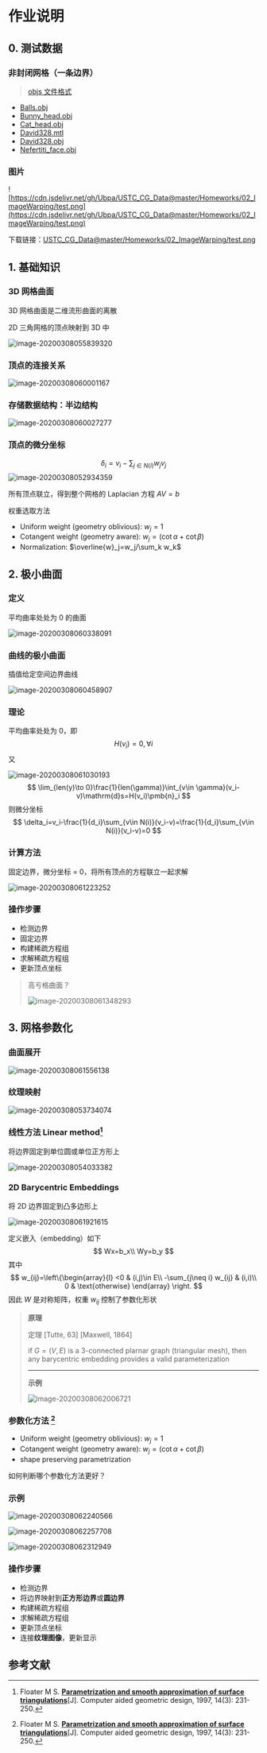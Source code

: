 # 作业说明

## 0. 测试数据

### 非封闭网格（一条边界）

> [objs 文件格式](obj.md) 

- [Balls.obj](https://cdn.jsdelivr.net/gh/Ubpa/USTC_CG_Data@master/Homeworks/04_MinSurf&MeshPara/mesh/Balls.obj) 
- [Bunny_head.obj](https://cdn.jsdelivr.net/gh/Ubpa/USTC_CG_Data@master/Homeworks/04_MinSurf&MeshPara/mesh/Bunny_head.obj) 
- [Cat_head.obj](https://cdn.jsdelivr.net/gh/Ubpa/USTC_CG_Data@master/Homeworks/04_MinSurf&MeshPara/mesh/Cat_head.obj) 
- [David328.mtl](https://cdn.jsdelivr.net/gh/Ubpa/USTC_CG_Data@master/Homeworks/04_MinSurf&MeshPara/mesh/David328.mtl) 
- [David328.obj](https://cdn.jsdelivr.net/gh/Ubpa/USTC_CG_Data@master/Homeworks/04_MinSurf&MeshPara/mesh/David328.obj) 
- [Nefertiti_face.obj](https://cdn.jsdelivr.net/gh/Ubpa/USTC_CG_Data@master/Homeworks/04_MinSurf&MeshPara/mesh/Nefertiti_face.obj) 

### 图片

![https://cdn.jsdelivr.net/gh/Ubpa/USTC_CG_Data@master/Homeworks/02_ImageWarping/test.png](https://cdn.jsdelivr.net/gh/Ubpa/USTC_CG_Data@master/Homeworks/02_ImageWarping/test.png)

下载链接：[USTC_CG_Data@master/Homeworks/02_ImageWarping/test.png](https://cdn.jsdelivr.net/gh/Ubpa/USTC_CG_Data@master/Homeworks/02_ImageWarping/test.png) 

## 1. 基础知识

### 3D 网格曲面

3D 网格曲面是二维流形曲面的离散

2D 三角网格的顶点映射到 3D 中

![image-20200308055839320](https://cdn.jsdelivr.net/gh/Ubpa/USTC_CG_Data@master/Homeworks/04_MinSurf&MeshPara//image-20200308055839320.jpg)

### 顶点的连接关系

![image-20200308060001167](https://cdn.jsdelivr.net/gh/Ubpa/USTC_CG_Data@master/Homeworks/04_MinSurf&MeshPara//image-20200308060001167.jpg)

### 存储数据结构：半边结构

![image-20200308060027277](https://cdn.jsdelivr.net/gh/Ubpa/USTC_CG_Data@master/Homeworks/04_MinSurf&MeshPara//image-20200308060027277.jpg)

### 顶点的微分坐标

$$
\delta_i=v_i-\sum_{j\in N(i)}w_jv_j
$$
![image-20200308052934359](https://cdn.jsdelivr.net/gh/Ubpa/USTC_CG_Data@master/Homeworks/04_MinSurf&MeshPara//image-20200308052934359.jpg)

所有顶点联立，得到整个网格的 Laplacian 方程 $AV=b$ 

权重选取方法

- Uniform weight (geometry oblivious): $w_j = 1$ 
- Cotangent weight (geometry aware): $w_j =  (\cot \alpha + \cot\beta)$ 
- Normalization: $\overline{w}_j=w_j/\sum_k w_k$ 

## 2. 极小曲面

### 定义

平均曲率处处为 0 的曲面

![image-20200308060338091](https://cdn.jsdelivr.net/gh/Ubpa/USTC_CG_Data@master/Homeworks/04_MinSurf&MeshPara//image-20200308060338091.jpg)

### 曲线的极小曲面

插值给定空间边界曲线

![image-20200308060458907](https://cdn.jsdelivr.net/gh/Ubpa/USTC_CG_Data@master/Homeworks/04_MinSurf&MeshPara//image-20200308060458907.jpg)

### 理论

平均曲率处处为 0，即
$$
H(v_i)=0,\forall i
$$
又

![image-20200308061030193](https://cdn.jsdelivr.net/gh/Ubpa/USTC_CG_Data@master/Homeworks/04_MinSurf&MeshPara//image-20200308061030193.jpg)
$$
\lim_{len(y)\to 0}\frac{1}{len(\gamma)}\int_{v\in \gamma}(v_i-v)\mathrm{d}s=H(v_i)\pmb{n}_i
$$
则微分坐标
$$
\delta_i=v_i-\frac{1}{d_i}\sum_{v\in N(i)}(v_i-v)=\frac{1}{d_i}\sum_{v\in N(i)}(v_i-v)=0
$$

### 计算方法

固定边界，微分坐标 = 0，将所有顶点的方程联立一起求解

![image-20200308061223252](https://cdn.jsdelivr.net/gh/Ubpa/USTC_CG_Data@master/Homeworks/04_MinSurf&MeshPara//image-20200308061223252.jpg)

### 操作步骤

- 检测边界
- 固定边界
- 构建稀疏方程组
- 求解稀疏方程组
- 更新顶点坐标

> 高亏格曲面？
>
> ![image-20200308061348293](https://cdn.jsdelivr.net/gh/Ubpa/USTC_CG_Data@master/Homeworks/04_MinSurf&MeshPara//image-20200308061348293.jpg)

## 3. 网格参数化

### 曲面展开

![image-20200308061556138](https://cdn.jsdelivr.net/gh/Ubpa/USTC_CG_Data@master/Homeworks/04_MinSurf&MeshPara//image-20200308061556138.jpg)

### 纹理映射

![image-20200308053734074](https://cdn.jsdelivr.net/gh/Ubpa/USTC_CG_Data@master/Homeworks/04_MinSurf&MeshPara//image-20200308053734074.jpg)

### 线性方法 Linear method[^Floater97] 

将边界固定到单位圆或单位正方形上

![image-20200308054033382](https://cdn.jsdelivr.net/gh/Ubpa/USTC_CG_Data@master/Homeworks/04_MinSurf&MeshPara//image-20200308054033382.jpg)

### 2D Barycentric Embeddings

将 2D 边界固定到凸多边形上

![image-20200308061921615](https://cdn.jsdelivr.net/gh/Ubpa/USTC_CG_Data@master/Homeworks/04_MinSurf&MeshPara//image-20200308061921615.jpg)

定义嵌入（embedding）如下
$$
Wx=b_x\\
Wy=b_y
$$
其中
$$
w_{ij}=\left\{\begin{array}{l}
<0 & (i,j)\in E\\
-\sum_{j\neq i} w_{ij} & (i,i)\\
0 & \text{otherwise}
\end{array}
\right.
$$
因此 $W$ 是对称矩阵，权重 $w_{ij}$ 控制了参数化形状

> **原理** 
>
> 定理 [Tutte, 63] [Maxwell, 1864]
>
> if $G=(V,E)$ is a 3-connected plarnar graph (triangular mesh), then any barycentric embedding provides a valid parameterization
>
> ---
>
> **示例** 
>
> ![image-20200308062006721](https://cdn.jsdelivr.net/gh/Ubpa/USTC_CG_Data@master/Homeworks/04_MinSurf&MeshPara//image-20200308062006721.jpg)

### 参数化方法 [^Floater97] 

- Uniform weight (geometry oblivious): $w_j = 1$ 
- Cotangent weight (geometry aware): $w_j =  (\cot \alpha + \cot\beta)$ 
- shape preserving parametrization

如何判断哪个参数化方法更好？

### 示例

![image-20200308062240566](https://cdn.jsdelivr.net/gh/Ubpa/USTC_CG_Data@master/Homeworks/04_MinSurf&MeshPara//image-20200308062240566.jpg)

![image-20200308062257708](https://cdn.jsdelivr.net/gh/Ubpa/USTC_CG_Data@master/Homeworks/04_MinSurf&MeshPara//image-20200308062257708.jpg)

![image-20200308062312949](https://cdn.jsdelivr.net/gh/Ubpa/USTC_CG_Data@master/Homeworks/04_MinSurf&MeshPara//image-20200308062312949.jpg)

### 操作步骤

- 检测边界
- 将边界映射到**正方形边界**或**圆边界** 
- 构建稀疏方程组
- 求解稀疏方程组
- 更新顶点坐标
- 连接**纹理图像**，更新显示

## 参考文献

[^Floater97]: Floater M S. [**Parametrization and smooth approximation of surface triangulations**](http://citeseerx.ist.psu.edu/viewdoc/download?doi=10.1.1.102.6676&rep=rep1&type=pdf)[J]. Computer aided geometric design, 1997, 14(3): 231-250.